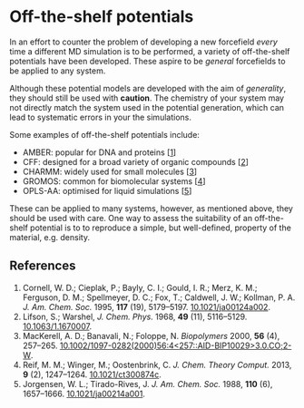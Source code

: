 # Off-the-shelf potentials

In an effort to counter the problem of developing a new forcefield *every* time a different MD simulation is to be performed, a variety of off-the-shelf potentials have been developed.
These aspire to be *general* forcefields to be applied to any system.

Although these potential models are developed with the aim of *generality*, they should still be used with **caution**.
The chemistry of your system may not directly match the system used in the potential generation, which can lead to systematic errors in your the simulations.

Some examples of off-the-shelf potentials include:
- AMBER: popular for DNA and proteins [[1](#References)]
- CFF: designed for a broad variety of organic compounds [[2](#References)]
- CHARMM: widely used for small molecules [[3](#References)]
- GROMOS: common for biomolecular systems [[4](#References)]
- OPLS-AA: optimised for liquid simulations [[5](#References)]

These can be applied to many systems, however, as mentioned above, they should be used with care.
One way to assess the suitability of an off-the-shelf potential is to to reproduce a simple, but well-defined, property of the material, e.g. density. 

## References

1. Cornell, W. D.; Cieplak, P.; Bayly, C. I.; Gould, I. R.; Merz, K. M.; Ferguson, D. M.; Spellmeyer, D. C.; Fox, T.; Caldwell, J. W.; Kollman, P. A. *J. Am. Chem. Soc.* 1995, **117** (19), 5179–5197. [10.1021/ja00124a002](https://doi.org/10.1021/ja00124a002).
2. Lifson, S.; Warshel, *J. Chem. Phys.* 1968, **49** (11), 5116–5129. [10.1063/1.1670007](https://doi.org/10.1063/1.1670007).
3. MacKerell, A. D.; Banavali, N.; Foloppe, N. *Biopolymers* 2000, **56** (4), 257–265. [10.1002/1097-0282(2000)56:4<257::AID-BIP10029>3.0.CO;2-W](https://doi.org/10.1002/1097-0282(2000)56:4<257::AID-BIP10029>3.0.CO;2-W).
4. Reif, M. M.; Winger, M.; Oostenbrink, C. *J. Chem. Theory Comput.* 2013, **9** (2), 1247–1264. [10.1021/ct300874c](https://doi.org/10.1021/ct300874c).
5. Jorgensen, W. L.; Tirado-Rives, J. *J. Am. Chem. Soc.* 1988, **110** (6), 1657–1666. [10.1021/ja00214a001](https://doi.org/10.1021/ja00214a001).